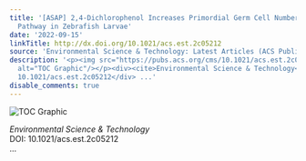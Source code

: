 ```yaml
---
title: '[ASAP] 2,4-Dichlorophenol Increases Primordial Germ Cell Numbers via ESR2a-Dependent
  Pathway in Zebrafish Larvae'
date: '2022-09-15'
linkTitle: http://dx.doi.org/10.1021/acs.est.2c05212
source: 'Environmental Science & Technology: Latest Articles (ACS Publications)'
description: '<p><img src="https://pubs.acs.org/cms/10.1021/acs.est.2c05212/asset/images/medium/es2c05212_0007.gif"
  alt="TOC Graphic"/></p><div><cite>Environmental Science & Technology</cite></div><div>DOI:
  10.1021/acs.est.2c05212</div> ...'
disable_comments: true
---
```

<p><img src="https://pubs.acs.org/cms/10.1021/acs.est.2c05212/asset/images/medium/es2c05212_0007.gif" alt="TOC Graphic"/></p><div><cite>Environmental Science & Technology</cite></div><div>DOI: 10.1021/acs.est.2c05212</div> ...